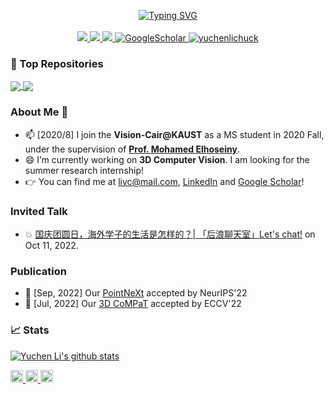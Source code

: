 
<!-- 
![header](https://capsule-render.vercel.app/api?type=rect&color=gradient&text=%20%20Hey,%20Habibi!%20%20&fontAlign=30&fontSize=30&textBg=true&desc=I'm%20Yuchen.&descAlign=60&descAlignY=50)
 -->
 
 <p align="center">
<a href="https://github.com/drkostas">
    <img src="https://readme-typing-svg.demolab.com?font=Georgia&size=18&color=c8b6ff&duration=2000&pause=100&multiline=true&width=500&height=80&lines=Yuchen+Li;Researcher+%7C+PhD+Student+%7C+Computer+Science;AI+%7C+3D+Computer+Vision+%7C+Generation" alt="Typing SVG" />
</a>
<br/>
<br/>

<a href="http://liyc.tech">
    <img src="https://img.shields.io/badge/Website-liyc.tech-red?style=flat-square">
</a>  
<!-- <a href="https://gkos.tech/Resume.pdf">
    <img src="https://img.shields.io/badge/PDF-CV-red?style=flat-square&logo=adobe">
</a>   -->
<a href="https://www.linkedin.com/in/liyc/">
    <img src="https://img.shields.io/badge/-Linkedin-blue?style=flat-square&logo=linkedin">
</a>
<a href="mailto:liyc@mail.com">
    <img src="https://img.shields.io/badge/-Email-red?style=flat-square&logo=gmail&logoColor=white">
</a>
<a href='https://scholar.google.com/citations?user=7MocPGkAAAAJ&hl=en' target="_blank">
    <img alt='GoogleScholar' src='https://img.shields.io/badge/Scholar-100000?style=flat&logo=GoogleScholar&logoColor=white&&color=0181FF'>
</a>
<!-- <a href="https://pypi.org/user/drkostas/">
    <img src="https://img.shields.io/badge/PyPi-drkostas-blue?style=flat-square&logo=pypi&logoColor=white">
</a> -->
<a href="https://pypi.org/user/drkostas/">
    <img src="https://komarev.com/ghpvc/?username=yuchenlichuck&label=Visitors&color=0e75b6&style=flat" alt="yuchenlichuck" />

</a>

<br/> 

### 🧩 Top Repositories

<a href="https://github.com/guochengqian/PointNeXt">
  <img align="center" src="https://github-readme-stats.vercel.app/api/pin/?username=guochengqian&repo=PointNeXt&theme=graywhite&bg_color=0,ffd6ff,e7c6ff,c8b6ff,adb7ff,bbd0ff&hide_border=true" />
</a>
<a href="https://github.com/Vision-CAIR/3dcompat">
  <img align="center" src="https://github-readme-stats.vercel.app/api/pin/?username=Vision-CAIR&repo=3dcompat&theme=graywhite&bg_color=0,ffd6ff,e7c6ff,c8b6ff,adb7ff,bbd0ff&hide_border=true" />
</a>
<!-- <a href="https://github.com/apache/rocketmq-externals">
  <img align="center" src="https://github-readme-stats.vercel.app/api/pin/?username=apache&repo=rocketmq-externals&theme=graywhite&bg_color=0,B3FDD0,ABD4D4,A4B9D9,9B7DE2&hide_border=true" />
</a>
 -->

 
### About Me 👋
- 📫 [2020/8] I join the **Vision-Cair@KAUST** as a MS student in 2020 Fall, under the supervision of **[Prof. Mohamed Elhoseiny](https://scholar.google.com/citations?user=iRBUTOAAAAAJ&hl=en)**.
- 😄 I’m currently working on **3D Computer Vision**. I am looking for the summer research internship!
- 👉 You can find me at liyc@mail.com, [LinkedIn](https://www.linkedin.com/in/liyc/) and [Google Scholar](https://scholar.google.com/citations?user=7MocPGkAAAAJ&hl=en)!


 
### Invited Talk 
- 💥 [国庆团圆日，海外学子的生活是怎样的？| 「后浪聊天室」Let's chat!](https://www.bilibili.com/video/BV1jL411G7HL/?spm_id_from=333.337.search-card.all.click) on Oct 11, 2022.

### Publication
- 🔱 [Sep, 2022] Our [PointNeXt](https://github.com/guochengqian/PointNeXt) accepted by NeurIPS'22
- 💍 [Jul, 2022] Our [3D CoMPaT](https://github.com/Vision-CAIR/3DCoMPaT) accepted by ECCV'22
<!--      <img src="https://komarev.com/ghpvc/?username=yuchenlichuck&label=DubaiUAE&color=ABD4D4&style=flat" alt="yuchenlichuck" /> -->
### 📈 Stats

<!--
| <a href="https://github.com/mczhuge/github-readme-stats"><img align="center" src="https://github-readme-stats.vercel.app/api?username=yuchenlichuck&show_icons=true&theme=graywhite&count_private=true&repo=github-readme-stats&bg_color=0,B3FDD0,ABD4D4,A4B9D9,9B7DE2&hide_border=true" alt="Anurag's github stats" /></a> | <a href="https://github.com/mczhuge/github-readme-stats"><img align="center" src="https://github-readme-streak-stats.herokuapp.com?user=mczhuge&theme=sea-dark&hide_border=true&background=A7BAFCE0" />|
| ------------- | ------------- |
-->
<a href="https://github.com/yuchenlichuck/github-readme-stats"><img align="center" src="https://github-readme-stats.vercel.app/api?username=yuchenlichuck&show_icons=true&theme=graywhite&count_private=true&repo=github-readme-stats&bg_color=0,ffd6ff,e7c6ff,c8b6ff,adb7ff,bbd0ff&hide_border=true" alt="Yuchen Li's github stats" /></a>

<p> 
  <!--
  <a href="https://github.com/yuchenlichuck?tab=followers"> <img src="https://img.shields.io/github/stars/yuchenlichuck?label=Stars&style=plastic" height="20px" alt="github follow" /> </a>
  -->
  <a href="mailto:liyc@mail.com"> <img src="https://img.shields.io/badge/gmail-%23D14836.svg?&style=plastic&logo=gmail&logoColor=white" height="20px" alt="Email"> </a>
  <a href="http://liyc.tech"> <img src="https://img.shields.io/badge/Major-ComputerVision-pink?style=plastic&logo=ABB%20RobotStudio&logoColor=ffffff" height="20px"> </a>
  <a href="https://scholar.google.com/citations?user=7MocPGkAAAAJ&hl=en"><img src="https://img.shields.io/badge/More-Google Scholar-green?style=plastic"height="20px"> </a>
<!--   <a href="https://github.com/yuchenlichuck"><img src="https://komarev.com/ghpvc/?username=yuchenlichuck" alt="yuchenli" height="20px"> </a> -->
</p>
